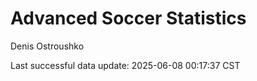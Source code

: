 # Advanced Soccer Statistics
Denis Ostroushko

<!-- gfm -->

Last successful data update: 2025-06-08 00:17:37 CST
